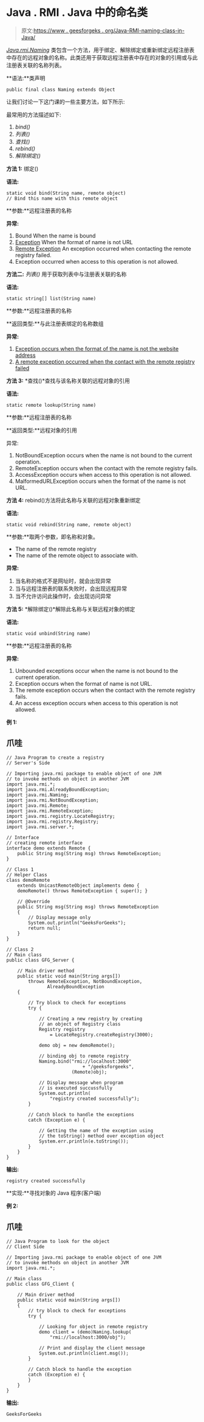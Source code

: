 # Java . RMI . Java 中的命名类

> 原文:[https://www . geesforgeks . org/Java-RMI-naming-class-in-Java/](https://www.geeksforgeeks.org/java-rmi-naming-class-in-java/)

[*Java.rmi.Naming*](https://www.geeksforgeeks.org/how-to-run-java-rmi-application/) 类包含一个方法，用于绑定、解除绑定或重新绑定远程注册表中存在的远程对象的名称。此类还用于获取远程注册表中存在的对象的引用或与此注册表关联的名称列表。

**语法:**类声明

```
public final class Naming extends Object
```

让我们讨论一下这门课的一些主要方法，如下所示:

最常用的方法描述如下:

1.  *bind()*
2.  *列表()*
3.  *查找()*
4.  *rebind()*
5.  *解除绑定()*

**方法 1:** 绑定()

**语法:**

```
static void bind(String name, remote object)
// Bind this name with this remote object
```

**参数:**远程注册表的名称

**异常:**

1.  Bound When the name is bound
2.  [Exception](https://www.geeksforgeeks.org/url-class-java-examples/) When the format of name is not URL
3.  [Remote Exception](https://www.geeksforgeeks.org/remote-method-invocation-in-java/) An exception occurred when contacting the remote registry failed.
4.  Exception occurred when access to this operation is not allowed.

**方法二:** *列表()* 用于获取列表中与注册表关联的名称

**语法:**

```
static string[] list(String name)
```

**参数:**远程注册表的名称

**返回类型:**与此注册表绑定的名称数组

**异常:**

1.  [Exception occurs when the format of the name is not the website address](https://www.geeksforgeeks.org/url-class-java-examples/)
2.  [A remote exception occurred when the contact with the remote registry failed](https://www.geeksforgeeks.org/remote-method-invocation-in-java/)

**方法 3:** *查找()*查找与该名称关联的远程对象的引用

**语法:**

```
static remote lookup(String name)
```

**参数:**远程注册表的名称

**返回类型:**远程对象的引用

异常:

1.  NotBoundException occurs when the name is not bound to the current operation.
2.  RemoteException occurs when the contact with the remote registry fails.
3.  AccessException occurs when access to this operation is not allowed.
4.  MalformedURLException occurs when the format of the name is not URL.

**方法 4:** rebind()方法将此名称与关联的远程对象重新绑定

**语法:**

```
static void rebind(String name, remote object)
```

**参数:**取两个参数，即名称和对象。

*   The name of the remote registry
*   The name of the remote object to associate with.

**异常:**

1.  当名称的格式不是网址时，就会出现异常
2.  当与远程注册表的联系失败时，会出现远程异常
3.  当不允许访问此操作时，会出现访问异常

**方法 5:** *解除绑定()*解除此名称与关联远程对象的绑定

**语法:**

```
static void unbind(String name) 
```

**参数:**远程注册表的名称

**异常:**

1.  Unbounded exceptions occur when the name is not bound to the current operation.
2.  Exception occurs when the format of name is not URL.
3.  The remote exception occurs when the contact with the remote registry fails.
4.  An access exception occurs when access to this operation is not allowed.

**例 1:**

## 爪哇

```
// Java Program to create a registry
// Server's Side

// Importing java.rmi package to enable object of one JVM
// to invoke methods on object in another JVM
import java.rmi.*;
import java.rmi.AlreadyBoundException;
import java.rmi.Naming;
import java.rmi.NotBoundException;
import java.rmi.Remote;
import java.rmi.RemoteException;
import java.rmi.registry.LocateRegistry;
import java.rmi.registry.Registry;
import java.rmi.server.*;

// Interface
// creating remote interface
interface demo extends Remote {
    public String msg(String msg) throws RemoteException;
}

// Class 1
// Helper Class
class demoRemote
    extends UnicastRemoteObject implements demo {
    demoRemote() throws RemoteException { super(); }

    // @Override
    public String msg(String msg) throws RemoteException
    {
        // Display message only
        System.out.println("GeeksForGeeks");
        return null;
    }
}

// Class 2
// Main class
public class GFG_Server {

    // Main driver method
    public static void main(String args[])
        throws RemoteException, NotBoundException,
               AlreadyBoundException
    {

        // Try block to check for exceptions
        try {

            // Creating a new registry by creating
            // an object of Registry class
            Registry registry
                = LocateRegistry.createRegistry(3000);

            demo obj = new demoRemote();

            // binding obj to remote registry
            Naming.bind("rmi://localhost:3000"
                            + "/geeksforgeeks",
                        (Remote)obj);

            // Display message when program
            // is executed succussfully
            System.out.println(
                "registry created successfully");
        }

        // Catch block to handle the exceptions
        catch (Exception e) {

            // Getting the name of the exception using
            // the toString() method over exception object
            System.err.println(e.toString());
        }
    }
}
```

**输出:**

```
registry created successfully
```

**实现:**寻找对象的 Java 程序(客户端)

**例 2:**

## 爪哇

```
// Java Program to look for the object
// Client Side

// Importing java.rmi package to enable object of one JVM
// to invoke methods on object in another JVM
import java.rmi.*;

// Main class
public class GFG_Client {

    // Main driver method
    public static void main(String args[])
    {
        // try block to check for exceptions
        try {

            // Looking for object in remote registry
            demo client = (demo)Naming.lookup(
                "rmi://localhost:3000/obj");

            // Print and display the client message
            System.out.println(client.msg());
        }

        // Catch block to handle the exception
        catch (Exception e) {
        }
    }
}
```

**输出:**

```
GeeksForGeeks
```